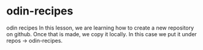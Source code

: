 # odin-recipes
odin recipes
In this lesson, we are learning how to create a new repository on github. Once that is made, we copy it locally. In this case we put it under repos -> odin-recipes.